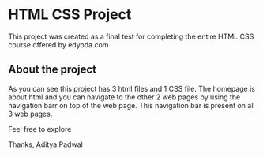 # HTML CSS Project
This project was created as a final test for completing the entire HTML CSS course offered by edyoda.com

## About the project
As you can see this project has 3 html files and 1 CSS file. The homepage is about.html and you can navigate to the other 2 web pages by using the navigation barr on top of the web page. This navigation bar is present on all 3 web pages. 

Feel free to explore

Thanks,
Aditya Padwal
